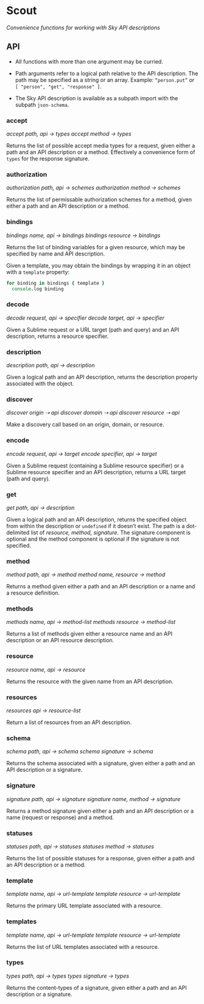 # Scout

_Convenience functions for working with Sky API descriptions_

## API

- All functions with more than one argument may be curried.
- Path arguments refer to a logical path relative to the API description. The path may be specified as a string or an array. Example: `“person.put”` or `[ "person", "get", "response" ]`.

- The Sky API description is available as a subpath import with the subpath `json-schema`.

### accept

*accept path, api  → types*
*accept method  → types*

Returns the list of possible accept media types for a request, given either a path and an API description or a method. Effectively a convenience form of `types` for the response signature.

### authorization

*authorization path, api → schemes*
*authorization method → schemes*

Returns the list of permissable authorization schemes for a method, given either a path and an API description or a method.


### bindings

*bindings name, api → bindings*
*bindings resource → bindings*

Returns the list of binding variables for a given resource, which may be specified by name and API description.

Given a template, you may obtain the bindings by wrapping it in an object with a `template` property:

```coffeescript
for binding in bindings { template }
  console.log binding
```

### decode

*decode request, api → specifier*
*decode target, api → specifier*

Given a Sublime request or a URL target (path and query) and an API description, returns a resource specifier.


### description

*description path, api → description*

Given a logical path and an API description, returns the description property associated with the object.

### discover

*discover origin ⇢ api*
*discover domain ⇢ api*
*discover resource ⇢ api*

Make a discovery call based on an origin, domain, or resource.

### encode

*encode request, api → target*
*encode specifier, api → target*

Given a Sublime request (containing a Sublime resource specifier) or a Sublime resource specifier and an API description, returns a URL target (path and query).

### get

*get path, api → description*

Given a logical path and an API description, returns the specified object from within the description or `undefined` if it doesn’t exist. The path is a dot-delimited list of _resource, method, signature_. The signature component is optional and the method component is optional if the signature is not specified.

### method

*method path, api  → method*
*method name, resource → method*

Returns a method given either a path and an API description or a name and a resource definition.

### methods

*methods name, api → method-list*
*methods resource → method-list*

Returns a list of methods given either a resource name and an API description or an API resource description.

### resource

*resource name, api → resource*

Returns the resource with the given name from an API description.

### resources

*resources api → resource-list*

Return a list of resources from an API description.

### schema

*schema path, api  → schema*
*schema signature  → schema*

Returns the schema associated with a signature, given either a path and an API description or a signature.

### signature

*signature path, api  → signature*
*signature name, method  → signature*

Returns a method signature given either a path and an API description or a name (request or response) and a method.

### statuses

*statuses path, api  → statuses*
*statuses method  → statuses*

Returns the list of possible statuses for a response, given either a path and an API description or a method.

### template

*template name, api → url-template*
*template resource → url-template*

Returns the primary URL template associated with a resource.

### templates

*template name, api → url-template*
*template resource → url-template*

Returns the list of URL templates associated with a resource.

### types

*types path, api  → types*
*types signature  → types*

Returns the content-types of a signature, given either a path and an API description or a signature.
